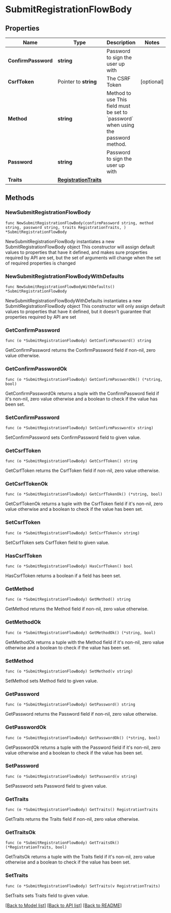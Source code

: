 # SubmitRegistrationFlowBody

## Properties

Name | Type | Description | Notes
------------ | ------------- | ------------- | -------------
**ConfirmPassword** | **string** | Password to sign the user up with | 
**CsrfToken** | Pointer to **string** | The CSRF Token | [optional] 
**Method** | **string** | Method to use  This field must be set to &#x60;password&#x60; when using the password method. | 
**Password** | **string** | Password to sign the user up with | 
**Traits** | [**RegistrationTraits**](RegistrationTraits.md) |  | 

## Methods

### NewSubmitRegistrationFlowBody

`func NewSubmitRegistrationFlowBody(confirmPassword string, method string, password string, traits RegistrationTraits, ) *SubmitRegistrationFlowBody`

NewSubmitRegistrationFlowBody instantiates a new SubmitRegistrationFlowBody object
This constructor will assign default values to properties that have it defined,
and makes sure properties required by API are set, but the set of arguments
will change when the set of required properties is changed

### NewSubmitRegistrationFlowBodyWithDefaults

`func NewSubmitRegistrationFlowBodyWithDefaults() *SubmitRegistrationFlowBody`

NewSubmitRegistrationFlowBodyWithDefaults instantiates a new SubmitRegistrationFlowBody object
This constructor will only assign default values to properties that have it defined,
but it doesn't guarantee that properties required by API are set

### GetConfirmPassword

`func (o *SubmitRegistrationFlowBody) GetConfirmPassword() string`

GetConfirmPassword returns the ConfirmPassword field if non-nil, zero value otherwise.

### GetConfirmPasswordOk

`func (o *SubmitRegistrationFlowBody) GetConfirmPasswordOk() (*string, bool)`

GetConfirmPasswordOk returns a tuple with the ConfirmPassword field if it's non-nil, zero value otherwise
and a boolean to check if the value has been set.

### SetConfirmPassword

`func (o *SubmitRegistrationFlowBody) SetConfirmPassword(v string)`

SetConfirmPassword sets ConfirmPassword field to given value.


### GetCsrfToken

`func (o *SubmitRegistrationFlowBody) GetCsrfToken() string`

GetCsrfToken returns the CsrfToken field if non-nil, zero value otherwise.

### GetCsrfTokenOk

`func (o *SubmitRegistrationFlowBody) GetCsrfTokenOk() (*string, bool)`

GetCsrfTokenOk returns a tuple with the CsrfToken field if it's non-nil, zero value otherwise
and a boolean to check if the value has been set.

### SetCsrfToken

`func (o *SubmitRegistrationFlowBody) SetCsrfToken(v string)`

SetCsrfToken sets CsrfToken field to given value.

### HasCsrfToken

`func (o *SubmitRegistrationFlowBody) HasCsrfToken() bool`

HasCsrfToken returns a boolean if a field has been set.

### GetMethod

`func (o *SubmitRegistrationFlowBody) GetMethod() string`

GetMethod returns the Method field if non-nil, zero value otherwise.

### GetMethodOk

`func (o *SubmitRegistrationFlowBody) GetMethodOk() (*string, bool)`

GetMethodOk returns a tuple with the Method field if it's non-nil, zero value otherwise
and a boolean to check if the value has been set.

### SetMethod

`func (o *SubmitRegistrationFlowBody) SetMethod(v string)`

SetMethod sets Method field to given value.


### GetPassword

`func (o *SubmitRegistrationFlowBody) GetPassword() string`

GetPassword returns the Password field if non-nil, zero value otherwise.

### GetPasswordOk

`func (o *SubmitRegistrationFlowBody) GetPasswordOk() (*string, bool)`

GetPasswordOk returns a tuple with the Password field if it's non-nil, zero value otherwise
and a boolean to check if the value has been set.

### SetPassword

`func (o *SubmitRegistrationFlowBody) SetPassword(v string)`

SetPassword sets Password field to given value.


### GetTraits

`func (o *SubmitRegistrationFlowBody) GetTraits() RegistrationTraits`

GetTraits returns the Traits field if non-nil, zero value otherwise.

### GetTraitsOk

`func (o *SubmitRegistrationFlowBody) GetTraitsOk() (*RegistrationTraits, bool)`

GetTraitsOk returns a tuple with the Traits field if it's non-nil, zero value otherwise
and a boolean to check if the value has been set.

### SetTraits

`func (o *SubmitRegistrationFlowBody) SetTraits(v RegistrationTraits)`

SetTraits sets Traits field to given value.



[[Back to Model list]](../README.md#documentation-for-models) [[Back to API list]](../README.md#documentation-for-api-endpoints) [[Back to README]](../README.md)


